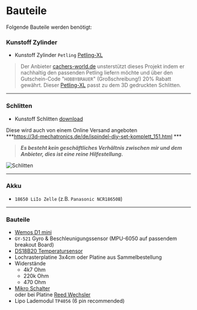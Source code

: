 # Bauteile

Folgende Bauteile werden benötigt:

###  Kunstoff Zylinder

- Kunstoff Zylinder `Petling` [Petling-XL](http://cachers-world.de/de/Petling-XL)
> Der Anbieter [cachers-world.de](http://cachers-world.de/de/Petling-XL) unsterstützt dieses Projekt indem er nachhaltig den passenden Petling liefern möchte und über den Gutschein-Code "`HOBBYBRAUER`"  (Großschreibung!) 20% Rabatt gewährt. 
Dieser [Petling-XL](http://cachers-world.de/de/Petling-XL) passt zu dem 3D gedruckten Schlitten.
***
### Schlitten
- Kunstoff Schlitten [download](https://github.com/universam1/iSpindel/raw/master/drawer/)

Diese wird auch von einem Online Versand angeboten  
***https://3d-mechatronics.de/de/ispindel-diy-set-komplett_151.html ***

> ***Es besteht kein geschäftliches Verhältnis zwischen mir und dem Anbieter, dies ist eine reine Hilfestellung.***

![Schlitten](../pics/Schlitten_cad.jpg)
***
### Akku
- `18650 LiIo Zelle` (z.B. `Panasonic NCR18650B`)
*** 
### Bauteile

- [Wemos D1 mini](https://www.wemos.cc/product/d1-mini.html)
- `GY-521` Gyro & Beschleunigungssensor (MPU-6050 auf passendem breakout Board)
- [DS18B20 Temperatursensor](https://www.maximintegrated.com/en/products/analog/sensors-and-sensor-interface/DS18B20.html)
- Lochrasterplatine 3x4cm oder Platine aus Sammelbestellung
- Widerstände
  - 4k7 Ohm
  - 220k Ohm
  - 470 Ohm
- [Mikro Schalter](http://www.reichelt.de/Schiebeschalter/SS-ESP201/3/index.html?ACTION=3&LA=446&ARTICLE=112179&GROUPID=7595&artnr=SS+ESP201&SEARCH=SS%2BESP201)  
oder bei Platine [Reed Wechsler](http://www.reichelt.de/Reedrelais/KSK-1C90/3/index.html?ACTION=3&LA=446&ARTICLE=27696&GROUPID=7617&artnr=KSK+1C90&SEARCH=KSK%2B1C90)   
- Lipo Lademodul `TP4056` (6 pin recommended)



